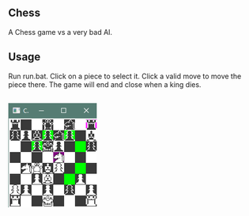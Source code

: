 ## Chess
A Chess game vs a very bad AI.

## Usage
Run run.bat.
Click on a piece to select it. Click a valid move to move the piece there.
The game will end and close when a king dies.

##
![Chess game screenshot](assets/chess_ss.png?raw=true "Chess")
